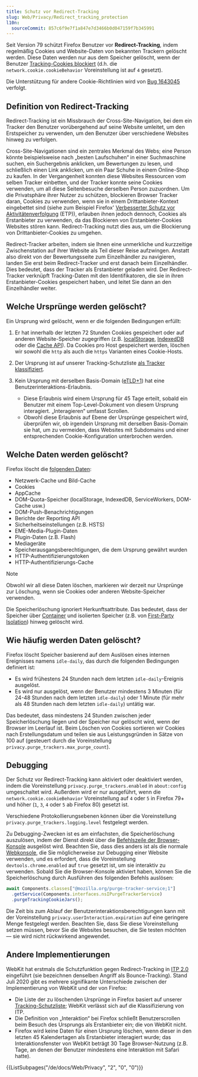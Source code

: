 ```yaml
---
title: Schutz vor Redirect-Tracking
slug: Web/Privacy/Redirect_tracking_protection
l10n:
  sourceCommit: 857c6f9e7f1a847e7d3466b0d047159f7b345991
---
```


Seit Version 79 schützt Firefox Benutzer vor **Redirect-Tracking**, indem regelmäßig Cookies und Website-Daten von bekannten Trackern gelöscht werden. Diese Daten werden nur aus dem Speicher gelöscht, wenn der Benutzer [Tracking-Cookies blockiert](/de/docs/Web/Privacy/Storage_Access_Policy) (d.h. die `network.cookie.cookieBehavior` Voreinstellung ist auf `4` gesetzt).

Die Unterstützung für andere Cookie-Richtlinien wird von [Bug 1643045](https://bugzil.la/1643045) verfolgt.

## Definition von Redirect-Tracking

Redirect-Tracking ist ein Missbrauch der Cross-Site-Navigation, bei dem ein Tracker den Benutzer vorübergehend auf seine Website umleitet, um den Erstspeicher zu verwenden, um den Benutzer über verschiedene Websites hinweg zu verfolgen.

Cross-Site-Navigationen sind ein zentrales Merkmal des Webs; eine Person könnte beispielsweise nach „besten Laufschuhen“ in einer Suchmaschine suchen, ein Suchergebnis anklicken, um Bewertungen zu lesen, und schließlich einen Link anklicken, um ein Paar Schuhe in einem Online-Shop zu kaufen. In der Vergangenheit konnten diese Websites Ressourcen vom selben Tracker einbetten, und der Tracker konnte seine Cookies verwenden, um all diese Seitenbesuche derselben Person zuzuordnen. Um die Privatsphäre ihrer Nutzer zu schützen, blockieren Browser Tracker daran, Cookies zu verwenden, wenn sie in einem Drittanbieter-Kontext eingebettet sind (siehe zum Beispiel Firefox' [Verbesserter Schutz vor Aktivitätenverfolgung](https://support.mozilla.org/en-US/kb/enhanced-tracking-protection-firefox-desktop) (ETP)), erlauben ihnen jedoch dennoch, Cookies als Erstanbieter zu verwenden, da das Blockieren von Erstanbieter-Cookies Websites stören kann. Redirect-Tracking nutzt dies aus, um die Blockierung von Drittanbieter-Cookies zu umgehen.

Redirect-Tracker arbeiten, indem sie Ihnen eine unmerkliche und kurzzeitige Zwischenstation auf ihrer Website als Teil dieser Reise aufzwingen. Anstatt also direkt von der Bewertungsseite zum Einzelhändler zu navigieren, landen Sie erst beim Redirect-Tracker und erst danach beim Einzelhändler. Dies bedeutet, dass der Tracker als Erstanbieter geladen wird. Der Redirect-Tracker verknüpft Tracking-Daten mit den Identifikatoren, die sie in ihren Erstanbieter-Cookies gespeichert haben, und leitet Sie dann an den Einzelhändler weiter.

## Welche Ursprünge werden gelöscht?

Ein Ursprung wird gelöscht, wenn er die folgenden Bedingungen erfüllt:

1. Er hat innerhalb der letzten 72 Stunden Cookies gespeichert oder auf anderen Website-Speicher zugegriffen (z.B. [localStorage](/de/docs/Web/API/Web_Storage_API), [IndexedDB](/de/docs/Web/API/IndexedDB_API) oder die [Cache API](/de/docs/Web/API/CacheStorage)). Da Cookies pro Host gespeichert werden, löschen wir sowohl die `http` als auch die `https` Varianten eines Cookie-Hosts.
2. Der Ursprung ist auf unserer Tracking-Schutzliste [als Tracker klassifiziert](/de/docs/Web/Privacy/Storage_Access_Policy#tracking_protection_explained).
3. Kein Ursprung mit derselben Basis-Domain ([eTLD+1](/de/docs/Glossary/eTLD)) hat eine Benutzerinteraktions-Erlaubnis.

   - Diese Erlaubnis wird einem Ursprung für 45 Tage erteilt, sobald ein Benutzer mit einem Top-Level-Dokument von diesem Ursprung interagiert. „Interagieren“ umfasst Scrollen.
   - Obwohl diese Erlaubnis auf Ebene der Ursprünge gespeichert wird, überprüfen wir, ob irgendein Ursprung mit derselben Basis-Domain sie hat, um zu vermeiden, dass Websites mit Subdomains und einer entsprechenden Cookie-Konfiguration unterbrochen werden.

## Welche Daten werden gelöscht?

Firefox löscht die [folgenden Daten](https://searchfox.org/mozilla-central/rev/622dbd3409610ad3f71b56c9a6a92da905dab0aa/toolkit/components/antitracking/PurgeTrackerService.jsm#209-225):

- Netzwerk-Cache und Bild-Cache
- Cookies
- AppCache
- DOM-Quota-Speicher (localStorage, IndexedDB, ServiceWorkers, DOM-Cache usw.)
- DOM-Push-Benachrichtigungen
- Berichte der Reporting API
- Sicherheitseinstellungen (z.B. HSTS)
- EME-Media-Plugin-Daten
- Plugin-Daten (z.B. Flash)
- Mediageräte
- Speicherausgangsberechtigungen, die dem Ursprung gewährt wurden
- HTTP-Authentifizierungstoken
- HTTP-Authentifizierungs-Cache

> [!NOTE]
> Obwohl wir all diese Daten löschen, markieren wir derzeit nur Ursprünge zur Löschung, wenn sie Cookies oder anderen Website-Speicher verwenden.

Die Speicherlöschung ignoriert Herkunftsattribute. Das bedeutet, dass der Speicher über [Container](https://wiki.mozilla.org/Security/Contextual_Identity_Project/Containers) und isolierten Speicher (z.B. von [First-Party Isolation](/de/docs/Mozilla/Add-ons/WebExtensions/API/cookies#first-party_isolation)) hinweg gelöscht wird.

## Wie häufig werden Daten gelöscht?

Firefox löscht Speicher basierend auf dem Auslösen eines internen Ereignisses namens `idle-daily`, das durch die folgenden Bedingungen definiert ist:

- Es wird frühestens 24 Stunden nach dem letzten `idle-daily`-Ereignis ausgelöst.
- Es wird nur ausgelöst, wenn der Benutzer mindestens 3 Minuten (für 24-48 Stunden nach dem letzten `idle-daily`) oder 1 Minute (für mehr als 48 Stunden nach dem letzten `idle-daily`) untätig war.

Das bedeutet, dass mindestens 24 Stunden zwischen jeder Speicherlöschung liegen und der Speicher nur gelöscht wird, wenn der Browser im Leerlauf ist. Beim Löschen von Cookies sortieren wir Cookies nach Erstellungsdatum und teilen sie aus Leistungsgründen in Sätze von 100 auf (gesteuert durch die Voreinstellung `privacy.purge_trackers.max_purge_count`).

## Debugging

Der Schutz vor Redirect-Tracking kann aktiviert oder deaktiviert werden, indem die Voreinstellung `privacy.purge_trackers.enabled` in `about:config` umgeschaltet wird. Außerdem wird er nur ausgeführt, wenn die `network.cookie.cookieBehavior` Voreinstellung auf `4` oder `5` in Firefox 79+ und höher (`1`, `3`, `4` oder `5` ab Firefox 80) gesetzt ist.

Verschiedene Protokollierungsebenen können über die Voreinstellung `privacy.purge_trackers.logging.level` festgelegt werden.

Zu Debugging-Zwecken ist es am einfachsten, die Speicherlöschung auszulösen, indem der Dienst direkt über die [Befehlszeile der Browser-Konsole](https://firefox-source-docs.mozilla.org/devtools-user/browser_console/index.html#browser-console-command-line) ausgelöst wird. Beachten Sie, dass dies anders ist als die normale [Webkonsole](https://firefox-source-docs.mozilla.org/devtools-user/web_console/index.html), die Sie möglicherweise zur Debugging einer Website verwenden, und es erfordert, dass die Voreinstellung `devtools.chrome.enabled` auf `true` gesetzt ist, um sie interaktiv zu verwenden. Sobald Sie die Browser-Konsole aktiviert haben, können Sie die Speicherlöschung durch Ausführen des folgenden Befehls auslösen:

```js
await Components.classes["@mozilla.org/purge-tracker-service;1"]
  .getService(Components.interfaces.nsIPurgeTrackerService)
  .purgeTrackingCookieJars();
```

Die Zeit bis zum Ablauf der Benutzerinteraktionsberechtigungen kann mit der Voreinstellung `privacy.userInteraction.expiration` auf eine geringere Menge festgelegt werden. Beachten Sie, dass Sie diese Voreinstellung setzen müssen, bevor Sie die Websites besuchen, die Sie testen möchten — sie wird nicht rückwirkend angewendet.

## Andere Implementierungen

WebKit hat erstmals die Schutzfunktion gegen Redirect-Tracking in [ITP 2.0](https://webkit.org/blog/8311/intelligent-tracking-prevention-2-0/) eingeführt (sie bezeichnen denselben Angriff als Bounce-Tracking). Stand Juli 2020 gibt es mehrere signifikante Unterschiede zwischen der Implementierung von WebKit und der von Firefox:

- Die Liste der zu löschenden Ursprünge in Firefox basiert auf unserer [Tracking-Schutzliste](/de/docs/Web/Privacy/Storage_Access_Policy#tracking_protection_explained); WebKit verlässt sich auf die Klassifizierung von ITP.
- Die Definition von „Interaktion“ bei Firefox schließt Benutzerscrollen beim Besuch des Ursprungs als Erstanbieter ein; die von WebKit nicht.
- Firefox wird keine Daten für einen Ursprung löschen, wenn dieser in den letzten 45 Kalendertagen als Erstanbieter interagiert wurde; das Interaktionsfenster von WebKit beträgt 30 Tage Browser-Nutzung (z.B. Tage, an denen der Benutzer mindestens eine Interaktion mit Safari hatte).

<section id="Quick_links">
{{ListSubpages("/de/docs/Web/Privacy", "2", "0", "0")}}
</section>
